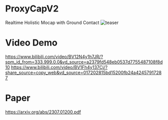 # ProxyCapV2
Realtime Holistic Mocap with Ground Contact
![teaser](https://github.com/zhangyux15/RealPhyCap/blob/main/teaser3.png?raw=true)

# Video Demo
https://www.bilibili.com/video/BV12N4y1h7JR/?spm_id_from=333.999.0.0&vd_source=a2379fd548eb0537d7755487108f8d10
https://www.bilibili.com/video/BV1Fh4y137Cj/?share_source=copy_web&vd_source=017202815bd15200fb24a42457917287

# Paper
https://arxiv.org/abs/2307.01200.pdf
